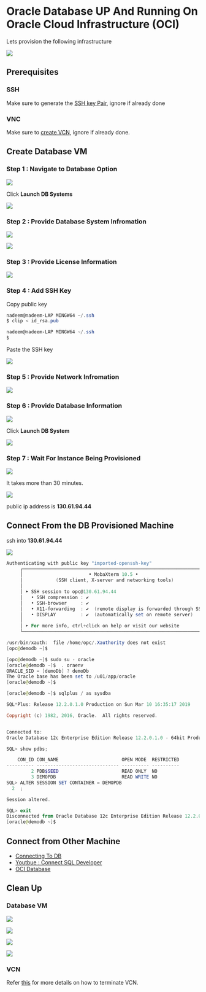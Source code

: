 # Oracle Database UP And Running On Oracle Cloud Infrastructure (OCI)

Lets provision the following infrastructure

![](../resources/db-infrastructure.png)

## Prerequisites

### SSH

Make sure to generate the [SSH key Pair](GeneratingSshKey.md), ignore if already done

### VNC

Make sure to [create VCN](CreatingVCN.md), ignore if already done.


## Create Database VM


### Step 1 : Navigate to Database Option

![](../resources/navigate-database-option.png)

Click **Launch DB Systems**

![](../resources/launch-db-systems-menu.png)


### Step 2 : Provide Database System Infromation

![](../resources/db-name-se.png)


![](../resources/db-available-editions.png)

### Step 3 : Provide License Information

![](../resources/db-as-lt.png)


### Step 4 : Add SSH Key

Copy public key

```Powershell
nadeem@nadeem-LAP MINGW64 ~/.ssh
$ clip < id_rsa.pub

nadeem@nadeem-LAP MINGW64 ~/.ssh
$

```
Paste the SSH key

![](../resources/db-ssh-paste.png)

### Step 5 : Provide Network Infromation

![](../resources/db-network-info.png)


### Step 6 : Provide Database Information

![](../resources/db-info.png)

Click **Launch DB System**

![](../resources/db-launch.png)

### Step 7 : Wait For Instance Being Provisioned

![](../resources/db-being-provisoned.png)

It takes more than 30 minutes.

![](../resources/db-provisioned.png)

public ip address is **130.61.94.44**


## Connect From the DB Provisioned Machine

ssh into **130.61.94.44**

![](../resources/db-ssh-connect.png)


```Powershell
Authenticating with public key "imported-openssh-key"
     ┌────────────────────────────────────────────────────────────────────┐
     │                        • MobaXterm 10.5 •                          │
     │            (SSH client, X-server and networking tools)             │
     │                                                                    │
     │ ➤ SSH session to opc@130.61.94.44                                  │
     │   • SSH compression : ✔                                            │
     │   • SSH-browser     : ✔                                            │
     │   • X11-forwarding  : ✔  (remote display is forwarded through SSH) │
     │   • DISPLAY         : ✔  (automatically set on remote server)      │
     │                                                                    │
     │ ➤ For more info, ctrl+click on help or visit our website           │
     └────────────────────────────────────────────────────────────────────┘

/usr/bin/xauth:  file /home/opc/.Xauthority does not exist
[opc@demodb ~]$

```

```Powershell
[opc@demodb ~]$ sudo su - oracle
[oracle@demodb ~]$  . oraenv
ORACLE_SID = [demoDb] ? demoDb
The Oracle base has been set to /u01/app/oracle
[oracle@demodb ~]$
```

```Powershell
[oracle@demodb ~]$ sqlplus / as sysdba

SQL*Plus: Release 12.2.0.1.0 Production on Sun Mar 10 16:35:17 2019

Copyright (c) 1982, 2016, Oracle.  All rights reserved.


Connected to:
Oracle Database 12c Enterprise Edition Release 12.2.0.1.0 - 64bit Production

SQL> show pdbs;

    CON_ID CON_NAME                       OPEN MODE  RESTRICTED
---------- ------------------------------ ---------- ----------
         2 PDB$SEED                       READ ONLY  NO
         3 DEMOPDB                        READ WRITE NO
SQL> ALTER SESSION SET CONTAINER = DEMOPDB
  2  ;

Session altered.

SQL> exit
Disconnected from Oracle Database 12c Enterprise Edition Release 12.2.0.1.0 - 64bit Production
[oracle@demodb ~]$


```


## Connect from Other Machine

* [Connecting To DB](https://docs.cloud.oracle.com/iaas/Content/Database/Tasks/connectingDB.htm)
* [Youtbue : Connect SQL Developer](https://youtu.be/T0vN8m6yfao)
* [OCI Database](https://youtu.be/uwUvmAGk6gM)


## Clean Up 

### Database VM

![](../resources/db-initiate-termination.png)

![](../resources/db-confirm-termination.png)

![](../resources/db-being-terminated.png)

![](../resources/db-terminated.png)


### VCN

Refer [this](CreatingVCN.md#terminating-vcn) for more details on how to terminate VCN.

